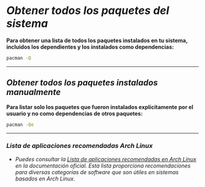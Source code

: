 <!-- Autor: Daniel Benjamin Perez Morales -->
<!-- GitHub: https://github.com/DanielBenjaminPerezMoralesDev13 -->
<!-- Gitlab: https://gitlab.com/DanielBenjaminPerezMoralesDev13 -->
<!-- Correo electrónico: danielperezdev@proton.me -->

# ***Obtener todos los paquetes del sistema***

**Para obtener una lista de todos los paquetes instalados en tu sistema, incluidos los dependientes y los instalados como dependencias:**

```bash
pacman -Q
```

---

## ***Obtener todos los paquetes instalados manualmente***

**Para listar solo los paquetes que fueron instalados explícitamente por el usuario y no como dependencias de otros paquetes:**

```bash
pacman -Qe
```

---

### ***Lista de aplicaciones recomendadas Arch Linux***

- *Puedes consultar la [Lista de aplicaciones recomendadas en Arch Linux](https://wiki.archlinux.org/title/List_of_applications_(Español) "https://wiki.archlinux.org/title/List_of_applications_(Español)") en la documentación oficial. Esta lista proporciona recomendaciones para diversas categorías de software que son útiles en sistemas basados en Arch Linux.*
